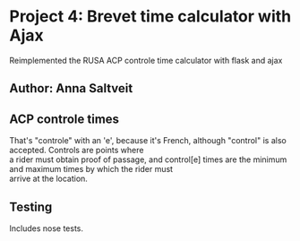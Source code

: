 # Project 4:  Brevet time calculator with Ajax

Reimplemented the RUSA ACP controle time calculator with flask and ajax

## Author: Anna Saltveit

## ACP controle times

That's "controle" with an 'e', because it's French, although "control"
is also accepted.  Controls are points where   
a rider must obtain proof of passage, and control[e] times are the
minimum and maximum times by which the rider must  
arrive at the location.    

## Testing

Includes nose tests.


